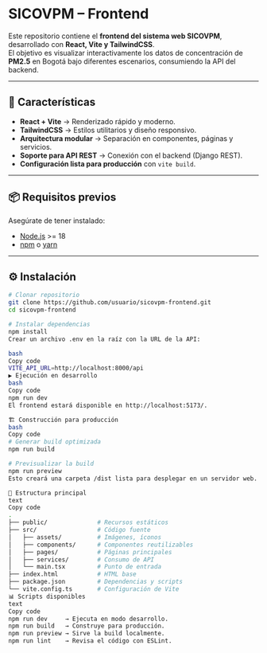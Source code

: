 # SICOVPM – Frontend

Este repositorio contiene el **frontend del sistema web SICOVPM**, desarrollado con **React, Vite y TailwindCSS**.  
El objetivo es visualizar interactivamente los datos de concentración de **PM2.5** en Bogotá bajo diferentes escenarios, consumiendo la API del backend.

---

## 🚀 Características

- **React + Vite** → Renderizado rápido y moderno.  
- **TailwindCSS** → Estilos utilitarios y diseño responsivo.  
- **Arquitectura modular** → Separación en componentes, páginas y servicios.  
- **Soporte para API REST** → Conexión con el backend (Django REST).  
- **Configuración lista para producción** con `vite build`.

---

## 📦 Requisitos previos

Asegúrate de tener instalado:

- [Node.js](https://nodejs.org/) >= 18  
- [npm](https://www.npmjs.com/) o [yarn](https://yarnpkg.com/)  

---

## ⚙️ Instalación

```bash
# Clonar repositorio
git clone https://github.com/usuario/sicovpm-frontend.git
cd sicovpm-frontend

# Instalar dependencias
npm install
Crear un archivo .env en la raíz con la URL de la API:

bash
Copy code
VITE_API_URL=http://localhost:8000/api
▶️ Ejecución en desarrollo
bash
Copy code
npm run dev
El frontend estará disponible en http://localhost:5173/.

🏗️ Construcción para producción
bash
Copy code
# Generar build optimizada
npm run build

# Previsualizar la build
npm run preview
Esto creará una carpeta /dist lista para desplegar en un servidor web.

📁 Estructura principal
text
Copy code
.
├── public/              # Recursos estáticos
├── src/                 # Código fuente
│   ├── assets/          # Imágenes, íconos
│   ├── components/      # Componentes reutilizables
│   ├── pages/           # Páginas principales
│   ├── services/        # Consumo de API
│   └── main.tsx         # Punto de entrada
├── index.html           # HTML base
├── package.json         # Dependencias y scripts
└── vite.config.ts       # Configuración de Vite
📊 Scripts disponibles
text
Copy code
npm run dev     → Ejecuta en modo desarrollo.
npm run build   → Construye para producción.
npm run preview → Sirve la build localmente.
npm run lint    → Revisa el código con ESLint.
